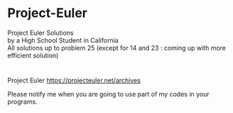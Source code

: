# Project-Euler
Project Euler Solutions  
by a High School Student in California  
All solutions up to problem 25 (except for 14 and 23 : coming up with more efficient solution) 
#  
  
Project Euler https://projecteuler.net/archives  

Please notify me when you are going to use part of my codes in your programs.
